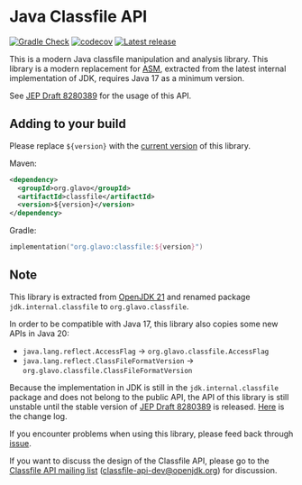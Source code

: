 # Java Classfile API

[![Gradle Check](https://github.com/Glavo/classfile/actions/workflows/check.yml/badge.svg)](https://github.com/Glavo/classfile/actions/workflows/check.yml)
[![codecov](https://codecov.io/gh/Glavo/classfile/branch/main/graph/badge.svg?token=O9EUO58YKZ)](https://codecov.io/gh/Glavo/classfile)
[![Latest release](https://img.shields.io/maven-central/v/org.glavo/classfile)](https://github.com/Glavo/classfile/releases/latest)

This is a modern Java classfile manipulation and analysis library.
This library is a modern replacement for [ASM](https://asm.ow2.io/), extracted from the latest internal implementation of JDK,
requires Java 17 as a minimum version.

See [JEP Draft 8280389](https://openjdk.org/jeps/8280389) for the usage of this API.

## Adding to your build

Please replace `${version}` with the [current version](https://github.com/Glavo/classfile/releases) of this library.

Maven:
```xml
<dependency>
  <groupId>org.glavo</groupId>
  <artifactId>classfile</artifactId>
  <version>${version}</version>
</dependency>
```

Gradle:
```kotlin
implementation("org.glavo:classfile:${version}")
```

## Note

This library is extracted from [OpenJDK 21](https://github.com/openjdk/jdk/commit/4655b790d0b39b4ddabde78d7b3eed196b1152ed)
and renamed package `jdk.internal.classfile` to `org.glavo.classfile`.

In order to be compatible with Java 17, this library also copies some new APIs in Java 20:

* `java.lang.reflect.AccessFlag` -> `org.glavo.classfile.AccessFlag`
* `java.lang.reflect.ClassFileFormatVersion` -> `org.glavo.classfile.ClassFileFormatVersion`

Because the implementation in JDK is still in the `jdk.internal.classfile`
package and does not belong to the public API, the API of this library is still unstable
until the stable version of [JEP Draft 8280389](https://openjdk.org/jeps/8280389) is released.
[Here](CHANGELOG.md) is the change log.  

If you encounter problems when using this library, please feed back through [issue](https://github.com/Glavo/classfile/issues).

If you want to discuss the design of the Classfile API, please go to the [Classfile API mailing list](https://mail.openjdk.org/mailman/listinfo/classfile-api-dev) (classfile-api-dev@openjdk.org) for discussion.
